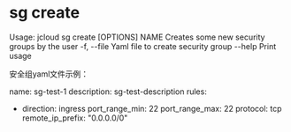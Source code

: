 # **sg create**

Usage: jcloud sg create [OPTIONS] NAME
Creates some new security groups by the user
-f, --file Yaml file to create security group
--help Print usage

安全组yaml文件示例：

name: sg-test-1
description: sg-test-description
rules:
- direction: ingress
port_range_min: 22
port_range_max: 22
protocol: tcp
remote_ip_prefix: "0.0.0.0/0"